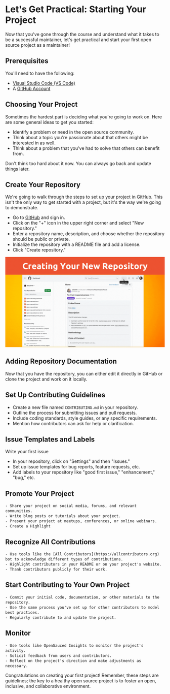 # Let's Get Practical: Starting Your Project

Now that you've gone through the course and understand what it takes to be a successful maintainer, let's get practical and start your first open source project as a maintainer!

## Prerequisites

You'll need to have the following:

- [Visual Studio Code (VS Code)](https://code.visualstudio.com/)
- A [GitHub Account](https://github.com)

## Choosing Your Project 

Sometimes the hardest part is deciding what you're going to work on. Here are some general ideas to get you started:
   - Identify a problem or need in the open source community.
   - Think about a topic you're passionate about that others might be interested in as well.
   - Think about a problem that you've had to solve that others can benefit from.

Don't think too hard about it now. You can always go back and update things later. 

## Create Your Repository

We're going to walk through the steps to set up your project in GitHub. This isn't the only way to get started with a project, but it's the way we're going to demonstrate. 
   - Go to [GitHub](https://github.com) and sign in.
   - Click on the "+" icon in the upper right corner and select "New repository."
   - Enter a repository name, description, and choose whether the repository should be public or private.
   - Initialize the repository with a README file and add a license.
   - Click "Create repository."

   ![setting up a repo](./assets/gifs/set-up-repo.gif)

## Adding Repository Documentation

Now that you have the repository, you can either edit it directly in GitHub or clone the project and work on it locally. 


 ## Set Up Contributing Guidelines
   - Create a new file named `CONTRIBUTING.md` in your repository.
   - Outline the process for submitting issues and pull requests.
   - Include coding standards, style guides, or any specific requirements.
   - Mention how contributors can ask for help or clarification.

## Issue Templates and Labels
Write your first issue
   - In your repository, click on "Settings" and then "Issues."
   - Set up issue templates for bug reports, feature requests, etc.
   - Add labels to your repository like "good first issue," "enhancement," "bug," etc.



## Promote Your Project
    - Share your project on social media, forums, and relevant communities.
    - Write blog posts or tutorials about your project.
    - Present your project at meetups, conferences, or online webinars.
    - Create a Highlight


## Recognize All Contributions
    - Use tools like the [All Contributors](https://allcontributors.org) bot to acknowledge different types of contributions.
    - Highlight contributors in your README or on your project's website.
    - Thank contributors publicly for their work.

## Start Contributing to Your Own Project
    - Commit your initial code, documentation, or other materials to the repository.
    - Use the same process you've set up for other contributors to model best practices.
    - Regularly contribute to and update the project.

## Monitor
    - Use tools like OpenSauced Insights to monitor the project's activity.
    - Solicit feedback from users and contributors.
    - Reflect on the project's direction and make adjustments as necessary.

Congratulations on creating your first project! Remember, these steps are guidelines; the key to a healthy open source project is to foster an open, inclusive, and collaborative environment.